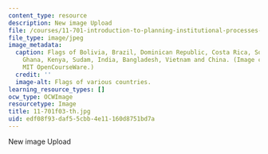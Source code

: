 ```yaml
---
content_type: resource
description: New image Upload
file: /courses/11-701-introduction-to-planning-institutional-processes-in-developing-countries-fall-2003/edf08f93daf55cbb4e11160d8751bd7a_11-701f03-th.jpg
file_type: image/jpeg
image_metadata:
  caption: Flags of Bolivia, Brazil, Dominican Republic, Costa Rica, South Africa,
    Ghana, Kenya, Sudam, India, Bangladesh, Vietnam and China. (Image courtesy of
    MIT OpenCourseWare.)
  credit: ''
  image-alt: Flags of various countries.
learning_resource_types: []
ocw_type: OCWImage
resourcetype: Image
title: 11-701f03-th.jpg
uid: edf08f93-daf5-5cbb-4e11-160d8751bd7a
---
```

New image Upload

